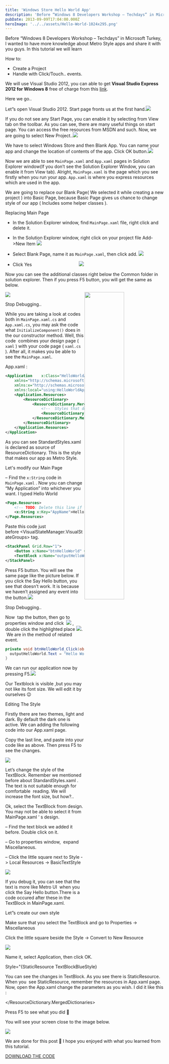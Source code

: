 ```yaml
---
title: 'Windows Store Hello World App'
description: 'Before “Windows 8 Developers Workshop – Techdays” in Microsoft Turkey, I wanted to have more knowledge about Metro Style apps and share it with you guys. In this tutorial we will learn how to create a Project and how to handle with Click/Touch.. events.'
pubDate: 2013-09-09T17:04:00.000Z
heroImage: '../../assets/Hello-World-1024x295.png'
---
```


Before “Windows 8 Developers Workshop – Techdays” in Microsoft Turkey, I wanted to have more knowledge about Metro Style apps and share it with you guys. In this tutorial we will learn

How to:
- Create a Project
- Handle with Click/Touch.. events.

We will use Visual Studio 2012, you can able to get **Visual Studio Express 2012 for Windows 8** free of charge from this [link](http://msdn.microsoft.com/en-us/windows/apps/hh852659.aspx).

Here we go..

Let”s open Visual Studio 2012. Start page fronts us at the first hand.[![](http://i.imgur.com/L0wU0.jpg)](http://i.imgur.com/L0wU0.jpg)

If you do not see any Start Page, you can enable it by selecting from View tab on the toolbar. As you can see, there are many useful things on start page. You can access the free resources from MSDN and such. Now, we are going to select New Project..[![](http://i.imgur.com/pe7l9.jpg)](http://i.imgur.com/pe7l9.jpg)

We have to select Windows Store and then Blank App. You can name your app and change the location of contents of the app. Click OK button.[![](http://i.imgur.com/TAZjr.jpg)](http://i.imgur.com/TAZjr.jpg)

Now we are able to see `MainPage.xaml` and `App.xaml` pages in Solution Explorer window(If you don’t see the Solution Explorer Window, you can enable it from View tab). Alright, `MainPage.xaml` is the page which you see firstly when you run your app. `App.xaml` is where you express resources which are used in the app.

We are going to replace our Blank Page( We selected it while creating a new project ) into Basic Page, because Basic Page gives us chance to change style of our app ( Includes some helper classes ).

Replacing Main Page
- In the Solution Explorer window, find `MainPage.xaml` file, right click and delete it.
- In the Solution Explorer window, right click on your project file Add->New Item [![](http://i.imgur.com/zynEi.jpg)](http://i.imgur.com/zynEi.jpg)

- Select Blank Page, name it as `MainPage.xaml`, then click add. ![](http://i.imgur.com/D3TT2.jpg)
- Click Yes &nbsp;&nbsp;&nbsp;&nbsp;&nbsp;&nbsp;&nbsp;&nbsp;&nbsp;&nbsp;&nbsp;&nbsp;&nbsp;&nbsp;&nbsp;&nbsp;&nbsp;&nbsp;&nbsp;&nbsp;&nbsp;&nbsp;&nbsp;&nbsp;&nbsp;&nbsp;&nbsp;&nbsp;&nbsp;&nbsp;&nbsp;&nbsp;&nbsp;&nbsp;&nbsp;&nbsp;
  ![](http://i.imgur.com/dVxAH.jpg)

Now you can see the additional classes right below the Common folder in solution explorer. Then if you press F5 button, you will get the same as below.

[![](http://i.imgur.com/dUIRT.jpg)](http://i.imgur.com/dUIRT.jpg) <img src="http://i.imgur.com/Bk2RP.jpg" alt="" width="50%" style="float:right;">

Stop Debugging..

While you are taking a look at codes both in `MainPage.xaml.cs` and `App.xaml.cs`, you may ask the code what `InitializeComponent()` does in the our constructor method. Well, this code  combines your design page ( `xaml` ) with your code page ( `xaml.cs` ). After all, it makes you be able to see the `MainPage.xaml`.

App.xaml :

```xml
<Application    x:Class="HelloWorldApp.App"
	xmlns="http://schemas.microsoft.com/winfx/2006/xaml/presentation"
	xmlns:x="http://schemas.microsoft.com/winfx/2006/xaml"
	xmlns:local="using:HelloWorldApp">
	<Application.Resources>
		<ResourceDictionary>
			<ResourceDictionary.MergedDictionaries>
				<!--  Styles that define common aspects of the platform look and feel Required by Visual Studio project and item templates -->
				<ResourceDictionary Source="Common/StandardStyles.xaml"/>
			</ResourceDictionary.MergedDictionaries>
		</ResourceDictionary>
	</Application.Resources>
</Application>
```

As you can see StandardStyles.xaml is declared as source of ResourceDictionary. This is the style that makes our app as Metro Style.

Let's modify our Main Page

– Find the `x:String` code in `MainPage.xaml` . Now you can change “My Application” into whichever you want. I typed Hello World

```xml
<Page.Resources>
	<!-- TODO: Delete this line if the key AppName is declared in App.xaml -->
	<x:String x:Key="AppName">Hello World!</x:String>
</Page.Resources>
```

Paste this code just before <VisualStateManager.VisualStateGroups> tag.

```xml
<StackPanel Grid.Row="1">            
	<Button x:Name="btnHelloWorld" Content="Say Hello" HorizontalAlignment="Center" VerticalAlignment="Center"/>
	<TextBlock x:Name="outputHelloWorld" Text="" HorizontalAlignment="Center" VerticalAlignment="Center"></TextBlock>
</StackPanel>
```

Press F5 button. You will see the same page like the picture below. If you click the Say Hello button, you see that doesn’t work. It is because we haven’t assigned any event into the button.[![](http://i.imgur.com/ySOd9.jpg)](http://i.imgur.com/ySOd9.jpg)

Stop Debugging..

Now  tap the button, then go to properties window and click  ![](http://i.imgur.com/fHTw8.jpg) , double click the highlighted place ![](http://i.imgur.com/UUi1k.jpg).  We are in the method of related event.

```csharp
private void btnHelloWorld_Click(object sender, RoutedEventArgs e) {
  outputHelloWorld.Text = "Hello World!";
}
```

We can run our application now by pressing F5.[![](http://i.imgur.com/rD1TL.jpg)](http://i.imgur.com/rD1TL.jpg)

Our Textblock is visible ,but you may not like its font size. We will edit it by ourselves 😉

Editing The Style

Firstly there are two themes, light and dark. By default the dark one is active. We can adding the following code into our App.xaml page.

<Application    x:Class="HelloWorldApp.App"    xmlns="http://schemas.microsoft.com/winfx/2006/xaml/presentation"    xmlns:x="http://schemas.microsoft.com/winfx/2006/xaml"   xmlns:local="using:HelloWorldApp"    RequestedTheme="Light">

Copy the last line, and paste into your code like as above. Then press F5 to see the changes.

[![](http://i.imgur.com/yLiNl.jpg)](http://i.imgur.com/yLiNl.jpg)

Let’s change the style of the TextBlock. Remember we mentioned before about StandardStyles.xaml . The text is not suitable enough for comfortable  reading. We will increase the font size, but how?..

Ok, select the TextBlock from design. You may not be able to select it from MainPage.xaml ‘ s design.

– Find the text block we added it before. Double click on it.

– Go to properties window,  expand Miscellaneous.

– Click the little square next to Style -> Local Resources -> BasicTextStyle

[![](http://i.imgur.com/0vUIQ.jpg)](http://i.imgur.com/0vUIQ.jpg)

If you debug it, you can see that the text is more like Metro UI  when you click the Say Hello button.There is a code occured after these in the TextBlock in MainPage.xaml.

<TextBlock x:Name="outputHelloWorld" Style="{StaticResource BasicTextStyle}"></TextBlock>

Let”s create our own style

Make sure that you select the TextBlock and go to Properties -> Miscellaneous

Click the little square beside the Style -> Convert to New Resource

![](http://i.imgur.com/kcm8P.jpg)

Name it, select Application, then click OK.

Style="{StaticResource TextBlockBlueStyle}

You can see the changes in TextBlock. As you see there is StaticResource. When you  see StaticResource, remember the resources in App.xaml page. Now, open the App.xaml change the parameters as you wish. I did it like this :

</ResourceDictionary.MergedDictionaries>    <Style x:Key="TextBlockBlueStyle" TargetType="TextBlock">        <Setter Property="Foreground" Value="Blue"/>        <Setter Property="FontSize" Value="40"/>
<Setter Property="FontFamily" Value="{StaticResource ContentControlThemeFontFamily}"/>        <Setter Property="TextTrimming" Value="WordEllipsis"/>        <Setter Property="TextWrapping" Value="Wrap"/>        <Setter Property="Typography.StylisticSet20" Value="True"/>        <Setter Property="Typography.DiscretionaryLigatures" Value="True"/>        <Setter Property="Typography.CaseSensitiveForms" Value="True"/>    </Style>
</ResourceDictionary>

Press F5 to see what you did 🙂

You will see your screen close to the image below.

[![](http://i.imgur.com/lqfNw.jpg)](http://i.imgur.com/lqfNw.jpg)

We are done for this post 🙂 I hope you enjoyed with what you learned from this tutorial.

[DOWNLOAD THE CODE](http://sdrv.ms/PPHkuH)